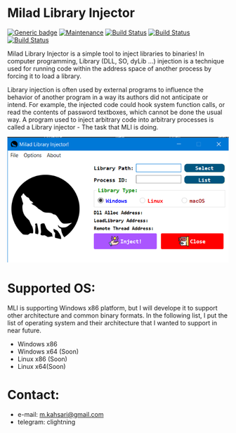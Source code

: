 # Milad Library Injector

[![Generic badge](https://img.shields.io/badge/version-0.1.1-red.svg)](https://shields.io/)
[![Maintenance](https://img.shields.io/badge/Maintained%3F-yes-green.svg)](https://GitHub.com/Naereen/StrapDown.js/graphs/commit-activity)
[![Build Status](https://github.com/telegramdesktop/tdesktop/workflows/Windows./badge.svg)](https://github.com/telegramdesktop/mli/actions)
[![Build Status](https://github.com/telegramdesktop/tdesktop/workflows/MacOS./badge.svg)](https://github.com/telegramdesktop/mli/actions)
[![Build Status](https://github.com/telegramdesktop/tdesktop/workflows/Linux./badge.svg)](https://github.com/telegramdesktop/mli/actions)

Milad Library Injector is a simple tool to inject libraries to binaries! In computer programming, Library (DLL, SO, dyLib ...) injection is a technique used for running code within the address space of another process by forcing it to load a library.

Library injection is often used by external programs to influence the behavior of another program in a way its authors did not anticipate or intend. For example, the injected code could hook system function calls, or read the contents of password textboxes, which cannot be done the usual way. A program used to inject arbitrary code into arbitrary processes is called a Library injector - The task that MLI is doing.

<p align="center">
<img src="https://github.com/miladkahsarialhadi/MLI/blob/master/img/1.PNG">
</p>

# Supported OS:

MLI is supporting Windows x86 platform, but I will develope it to support other architecture and common binary formats. In the following list, I put the list of operating system and their architecture that I wanted to support in near future. 

- Windows x86
- Windows x64 (Soon)
- Linux x86 (Soon)
- Linux x64(Soon)


# Contact:
- e-mail: m.kahsari@gmail.com
- telegram: clightning
